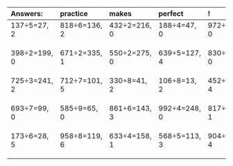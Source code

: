 | Answers: | practice | makes | perfect | ! |
| :--- | :--- | :--- | :--- | :--- |
| 137÷5=27, 2 | 818÷6=136, 2 | 432÷2=216, 0 | 188÷4=47, 0 | 972÷9=108, 0 | 
|   |   |   |   |   | 
|   |   |   |   |   | 
|   |   |   |   |   | 
| 398÷2=199, 0 | 671÷2=335, 1 | 550÷2=275, 0 | 639÷5=127, 4 | 830÷5=166, 0 | 
|   |   |   |   |   | 
|   |   |   |   |   | 
|   |   |   |   |   | 
| 725÷3=241, 2 | 712÷7=101, 5 | 330÷8=41, 2 | 106÷8=13, 2 | 452÷8=56, 4 | 
|   |   |   |   |   | 
|   |   |   |   |   | 
|   |   |   |   |   | 
| 693÷7=99, 0 | 585÷9=65, 0 | 861÷6=143, 3 | 992÷4=248, 0 | 817÷6=136, 1 | 
|   |   |   |   |   | 
|   |   |   |   |   | 
|   |   |   |   |   | 
| 173÷6=28, 5 | 958÷8=119, 6 | 633÷4=158, 1 | 568÷5=113, 3 | 904÷6=150, 4 | 
|   |   |   |   |   | 
|   |   |   |   |   | 
|   |   |   |   |   | 
